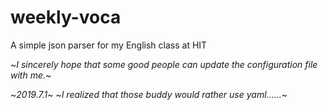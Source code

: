 # weekly-voca
A simple json parser for my English class at HIT

~*I sincerely hope that some good people can update the configuration file with me.*~

~*2019.7.1*~
~*I realized that those buddy would rather use yaml......*~

